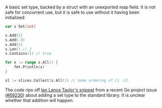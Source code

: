 A basic set type, backed by a struct with an unexported map field. It is not safe for concurrent use, but it is safe to use without it having been initialized:

```go
var s Set[int]

s.Add(1)
s.Add(-3)
s.Add(1)
s.Len() // 2
s.Contains(1) // true

for x := range s.All() {
    fmt.Println(x)
}

sl := slices.Collect(s.All()) // Some ordering of [1 -3].
```

The code rips off [Ian Lance Taylor's snippet](https://github.com/golang/go/issues/69230#issuecomment-2327176386) from a recent Go project issue ([#69230](https://github.com/golang/go/issues/69230)) about adding a set type to the standard library. It is unclear whether that addition will happen.
